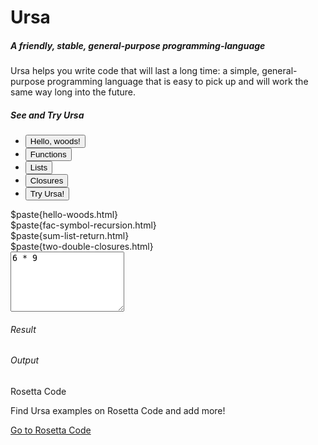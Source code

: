 # Ursa

<div class="row">
    <div class="col-sm-6 mb-3 mb-sm-0">
        <h5>A friendly, stable, general-purpose programming-language</h5>
        Ursa helps you write code that will last a long time: a simple, general-purpose programming language that is easy to pick up and will work the same way long into the future.
    </div>
    <div class="col-sm-6 mb-3 mb-sm-0">
        <div class="card">
            <div class="card-header">
                <h5>See and Try Ursa</h5>
                <ul class="nav nav-tabs card-header-tabs" id="codeTab" role="tablist">
                    <li class="nav-item" role="presentation">
                        <button class="nav-link active" id="hello-tab" data-bs-toggle="tab" data-bs-target="#hello-tab-pane" type="button" role="tab" aria-controls="hello-tab-pane" aria-selected="true">Hello, woods!</button>
                    </li>
                    <li class="nav-item" role="presentation">
                        <button class="nav-link" id="functions-tab" data-bs-toggle="tab" data-bs-target="#functions-tab-pane" type="button" role="tab" aria-controls="functions-tab-pane" aria-selected="false">Functions</button>
                    </li>
                    <li class="nav-item" role="presentation">
                        <button class="nav-link" id="lists-tab" data-bs-toggle="tab" data-bs-target="#lists-tab-pane" type="button" role="tab" aria-controls="lists-tab-pane" aria-selected="false">Lists</button>
                    </li>
                    <li class="nav-item" role="presentation">
                        <button class="nav-link" id="closures-tab" data-bs-toggle="tab" data-bs-target="#closures-tab-pane" type="button" role="tab" aria-controls="closures-tab-pane" aria-selected="false">Closures</button>
                    </li>
                    <li class="nav-item" role="presentation">
                        <button class="nav-link btn btn-primary highlight-button" id="try-tab" data-bs-toggle="tab" data-bs-target="#try-tab-pane" type="button" role="tab" aria-controls="try-tab-pane" aria-selected="false">Try Ursa!</button>
                    </li>
                </ul>
            </div>
            <div class="card-body tab-content">
                <div class="tab-pane fade show active" id="hello-tab-pane" role="tabpanel" aria-labelledby="hello-tab" tabindex="0">$paste{hello-woods.html}</div>
                <div class="tab-pane fade" id="functions-tab-pane" role="tabpanel" aria-labelledby="functions-tab" tabindex="0">$paste{fac-symbol-recursion.html}</div>
                <div class="tab-pane fade" id="lists-tab-pane" role="tabpanel" aria-labelledby="lists-tab" tabindex="0">$paste{sum-list-return.html}</div>
                <div class="tab-pane fade" id="closures-tab-pane" role="tabpanel" aria-labelledby="closures-tab" tabindex="0">$paste{two-double-closures.html}</div>
                <div class="tab-pane fade" id="try-tab-pane" role="tabpanel" aria-labelledby="try-tab" tabindex="0">
                    <textarea id="ursa-input" rows="6" spellcheck="false">6 * 9</textarea>
                    <div class="card">
                        <div class="card-header"><h6>Result</h6></div>
                        <div class="card-body" id="ursa-result"></div>
                    </div>
                    <div class="card">
                        <div class="card-header"><h6>Output</h6></div>
                        <div class="card-body" id="ursa-output"></div>
                    </div>
                </div>
            </div>
        </div>
    </div>
</div>
<div class="row">
    <div class="col-sm-6 mb-3 mb-sm-0">
        <div class="card">
            <div class="card-header">Rosetta Code</div>
            <div class="card-body">
                <p>Find Ursa examples on Rosetta Code and add more!</p>
                <a class="btn btn-primary" href="https://www.rosettacode.org/wiki/Category:Ursalang">Go to Rosetta Code</a>
            </div>
        </div>
    </div>
</div>

<script src="/bundle.js"></script>
